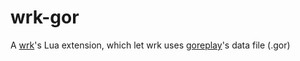 # wrk-gor

A [wrk](https://github.com/wg/wrk)'s Lua extension, which let wrk uses [goreplay](https://github.com/buger/goreplay)'s data file (.gor)
